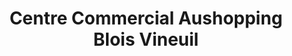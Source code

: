 ---
title: "Centre Commercial Aushopping Blois Vineuil"
url: /vineuil/centre-commercial-aushopping-blois-vineuil/
shop: Einkaufszentrum
---